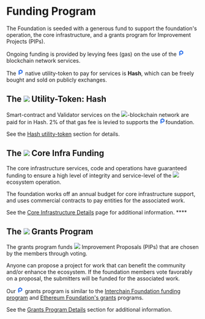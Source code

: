 # Funding Program

The Foundation is seeded with a generous fund to support the foundation's operation, the core infrastructure, and a grants program for Improvement Projects \(PIPs\). 

Ongoing funding is provided by levying fees \(gas\) on the use of the ![](../../.gitbook/assets/image%20%2818%29.png) blockchain network services. 

The ![](../../.gitbook/assets/image%20%2818%29.png) native utility-token to pay for services is **Hash**, which can be freely bought and sold on publicly exchanges.

## **The** ![](https://lh5.googleusercontent.com/KqnLo14ukZ8JhWvitqijs5IeTaFTD29sY80mRa6BRzfEEvZC5ZNPjOt1soy6KqCNqKvMGDFtFqTx_-CXQ54sZA_cJn5zJcqkekLwBRfqzQdgSBc3nL-orF2ESj5mBZ1lzqgF_Xly) **Utility-Token: Hash**

Smart-contract and Validator services on the ![](https://lh5.googleusercontent.com/AReNslD3Q7Z429WPitxtk0GCeWl3pzfjVkvlFIBttnZhiLNPO9REb8qXveVPsfcvLm3vi71zvRKPuS2dyykZYXVzmJF6GRAuN_hTO0xpTggV-GaZpW9c_R9PLlvAHMA4NR7EezHU)-blockchain network are paid for in Hash.    2% of that gas fee is levied to supports the ![](../../.gitbook/assets/image%20%2818%29.png)foundation.

See the [Hash utility-token](../../appendix/hash-2.0.md) section for details. 

## **The** ![](https://lh6.googleusercontent.com/SHUIJdNOhffjTlPSUYYT_QJyvkx9f3ADlDvHP5nYa7nfTtOB4JcMfsH5I1uhugoGBLRSTSLta0IYH3W_G6dS9ekVptSqA7xR17WRU3lteMq9YjJr_YTGFnQW7PF72E8grf3WP7Fe) **Core Infra Funding**

The core infrastructure services, code and operations have guaranteed funding to ensure a high level of integrity and service-level of the ![](https://lh4.googleusercontent.com/IEinLVkppWJVt_Bq0D6JVBrl5p9x98sXb1q5ieoSsaAoGVswKn0JOvSaOWbDIxtTk0R1yKT3PKUhn9aMX5ASP3-Wx4uRnTAfuk6S2DLT4s7dkpUpt9txlbiDArV4Y5sbfbftMtza)ecosystem operation.

The foundation works off an annual budget for core infrastructure support, and uses commercial contracts to pay entities for the associated work.

See the [Core Infrastructure Details](core-infrastructure-details.md) page for additional information. ****

## **The** ![](https://lh4.googleusercontent.com/qNn39oTBpMw9X2FPaoXmLzjHNSi0IbX4VuISR_7DhEz0RTNSK2Q28BWdvEfVW6Ln8X8HnLNoDlDfghWVPHZ8IR_oDqQPEI5kktOXTGpOJyYWhCCWJR9OfC2zqhIezHfVwEFKb0lL) **Grants Program**

The grants program funds ![](https://lh4.googleusercontent.com/IEinLVkppWJVt_Bq0D6JVBrl5p9x98sXb1q5ieoSsaAoGVswKn0JOvSaOWbDIxtTk0R1yKT3PKUhn9aMX5ASP3-Wx4uRnTAfuk6S2DLT4s7dkpUpt9txlbiDArV4Y5sbfbftMtza) Improvement Proposals \(PIPs\) that are chosen by the members through voting.

Anyone can propose a project for work that can benefit the community and/or enhance the ecosystem. If the foundation members vote favorably on a proposal, the submitters will be funded for the associated work.

Our ![](../../.gitbook/assets/image%20%2818%29.png) grants program is similar to the [Interchain Foundation funding program](https://interchain.io/funding/) and [Ethereum Foundation's grants](https://github.com/ethereum/ethereum-org/blob/master/subdomains/grants.md) programs.

See the [Grants Program Details](grants-program-details.md) section for additional information.

